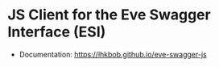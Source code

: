 # JS Client for the Eve Swagger Interface (ESI)

- Documentation: <https://lhkbob.github.io/eve-swagger-js>
